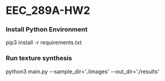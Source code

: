 # EEC_289A-HW2

### Install Python Environment
pip3 install -r requirements.txt

### Run texture synthesis
python3 main.py --sample_dir='./images' --out_dir='./results'

